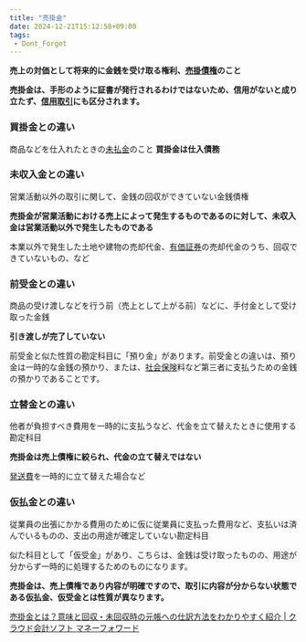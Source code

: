 ```yaml
---
title: "売掛金"
date: 2024-12-21T15:12:58+09:00
tags:
 - Dont_Forget
---
```

**売上の対価として将来的に金銭を受け取る権利、[売掛債権](https://biz.moneyforward.com/words/urikakesaiken/ "売掛債権")のこと**

**売掛金は、手形のように証書が発行されるわけではないため、信用がないと成り立たず、[信用取引](https://biz.moneyforward.com/words/credit-to-take-lead/ "信用取引")にも区分されます。**

### 買掛金との違い

商品などを仕入れたときの[未払金](https://biz.moneyforward.com/words/accounts-payable/ "未払金")のこと
**買掛金は仕入債務**

### 未収入金との違い
営業活動以外の取引に関して、金銭の回収ができていない金銭債権

**売掛金が営業活動における売上によって発生するものであるのに対して、未収入金は営業活動以外で発生したものである**

本業以外で発生した土地や建物の売却代金、[有価証券](https://biz.moneyforward.com/words/yukashouken/ "有価証券")の売却代金のうち、回収できていないもの、など

### 前受金との違い
商品の受け渡しなどを行う前（売上として上がる前）などに、手付金として受け取った金銭

**引き渡しが完了していない**

前受金と似た性質の勘定科目に「預り金」があります。前受金との違いは、預り金は一時的な金銭の預かり、または、[社会保険](https://biz.moneyforward.com/words/social-insurance/ "社会保険")料など第三者に支払うための金銭の預かりであることです。

### 立替金との違い
他者が負担すべき費用を一時的に支払うなど、代金を立て替えたときに使用する勘定科目

**売掛金は売上債権に絞られ、代金の立て替えではない**

[発送費](https://biz.moneyforward.com/words/hassouhi/ "発送費")を一時的に立て替えた場合など

### 仮払金との違い
従業員の出張にかかる費用のために仮に従業員に支払った費用など、支払いは済んでいるものの、支出の用途が確定していない勘定科目

似た科目として「仮受金」があり、こちらは、金銭は受け取ったものの、用途が分からず一時的に処理するためのものになります。

**売掛金は、売上債権であり内容が明確ですので、取引に内容が分からない状態である仮払金、仮受金とは性質が異なります。**



[売掛金とは？意味と回収・未回収時の元帳への仕訳方法をわかりやすく紹介 \| クラウド会計ソフト マネーフォワード](https://biz.moneyforward.com/accounting/basic/44284/)